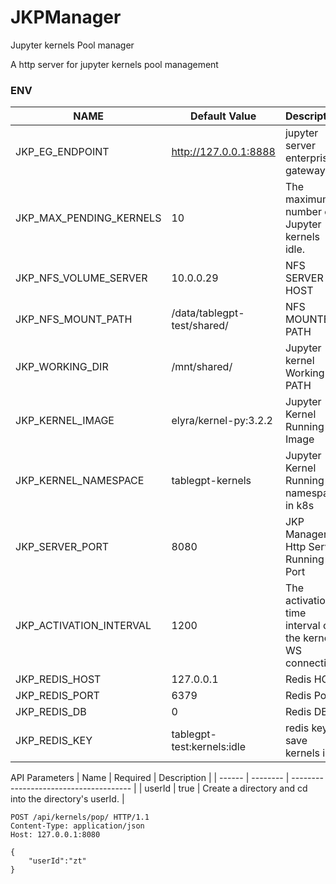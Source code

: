 # JKPManager
Jupyter kernels Pool manager


A http server for jupyter kernels pool management


### ENV
| NAME                    | Default Value               | Description                                              |
| ----------------------- | --------------------------- | -------------------------------------------------------- |
| JKP_EG_ENDPOINT         | http://127.0.0.1:8888       | jupyter server enterprise gateway.                       |
| JKP_MAX_PENDING_KERNELS | 10                          | The maximum number of Jupyter kernels idle.              |
| JKP_NFS_VOLUME_SERVER   | 10.0.0.29                   | NFS SERVER HOST                                          |
| JKP_NFS_MOUNT_PATH      | /data/tablegpt-test/shared/ | NFS MOUNTED PATH                                         |
| JKP_WORKING_DIR         | /mnt/shared/                | Jupyter kernel Working Dir PATH                          |
| JKP_KERNEL_IMAGE        | elyra/kernel-py:3.2.2       | Jupyter Kernel Running Image                             |
| JKP_KERNEL_NAMESPACE    | tablegpt-kernels            | Jupyter Kernel Running namespace in k8s                  |
| JKP_SERVER_PORT         | 8080                        | JKP Manager Http Server Running Port                     |
| JKP_ACTIVATION_INTERVAL | 1200                        | The activation time interval of the kernel WS connection |
| JKP_REDIS_HOST          | 127.0.0.1                   | Redis HOST                                               |
| JKP_REDIS_PORT          | 6379                        | Redis Port                                               |
| JKP_REDIS_DB            | 0                           | Redis DB                                                 |
| JKP_REDIS_KEY           | tablegpt-test:kernels:idle  | redis key to save kernels info                           |



API 
Parameters
| Name   | Required | Description                            |
| ------ | -------- | -------------------------------------- |
| userId | true     | Create a directory and cd into the directory's userId. |
``` 
POST /api/kernels/pop/ HTTP/1.1
Content-Type: application/json
Host: 127.0.0.1:8080

{
	"userId":"zt"
}

```
